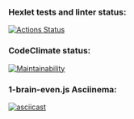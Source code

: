 ### Hexlet tests and linter status:
[![Actions Status](https://github.com/dmitry1178/frontend-project-44/workflows/hexlet-check/badge.svg)](https://github.com/dmitry1178/frontend-project-44/actions)

### CodeClimate status:
[![Maintainability](https://api.codeclimate.com/v1/badges/280f87e773ed8fbb106b/maintainability)](https://codeclimate.com/github/dmitry1178/frontend-project-44/maintainability)

### 1-brain-even.js Asciinema:
[![asciicast](https://asciinema.org/a/GICfzpjlR3S5xIOTcngpPSyxi.png)](https://asciinema.org/a/GICfzpjlR3S5xIOTcngpPSyxi)